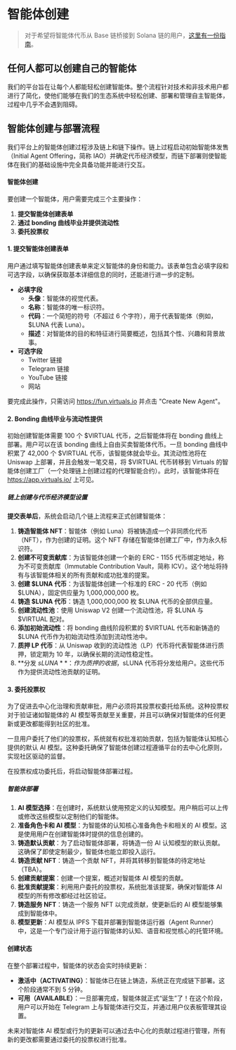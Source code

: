 # 智能体创建

> 对于希望将智能体代币从 Base 链桥接到 Solana 链的用户，[这里有一份指南](https://docsend.com/view/quzapexrercgtw5r)。

## 任何人都可以创建自己的智能体

我们的平台旨在让每个人都能轻松创建智能体。整个流程针对技术和非技术用户都进行了简化，使他们能够在我们的生态系统中轻松创建、部署和管理自主智能体，过程中几乎不会遇到阻碍。

## 智能体创建与部署流程

我们平台上的智能体创建过程涉及链上和链下操作。链上过程启动初始智能体发售（Initial Agent Offering，简称 IAO）并确定代币经济模型，而链下部署则使智能体在我们的基础设施中完全具备功能并能进行交互。

#### 智能体创建

要创建一个智能体，用户需要完成三个主要操作：
1. **提交智能体创建表单**
2. **通过 bonding 曲线毕业并提供流动性**
3. **委托投票权**

#### 1. 提交智能体创建表单

用户通过填写智能体创建表单来定义智能体的身份和能力。该表单包含必填字段和可选字段，以确保获取基本详细信息的同时，还能进行进一步的定制。
- **必填字段**
  - **头像**：智能体的视觉代表。
  - **名称**：智能体的唯一标识符。
  - **代码**：一个简短的符号（不超过 6 个字符），用于代表智能体（例如，$LUNA 代表 Luna）。
  - **描述**：对智能体的目的和特征进行简要概述，包括其个性、兴趣和背景故事。
- **可选字段**
  - Twitter 链接
  - Telegram 链接
  - YouTube 链接
  - 网站

要完成此操作，只需访问 https://fun.virtuals.io 并点击 "Create New Agent"。

#### 2. Bonding 曲线毕业与流动性提供

初始创建智能体需要 100 个 $VIRTUAL 代币，之后智能体将在 bonding 曲线上部署。用户可以在该 bonding 曲线上自由买卖智能体代币。一旦 bonding 曲线中积累了 42,000 个 $VIRTUAL 代币，该智能体就会毕业。其流动性池将在 Uniswap 上部署，并且会触发一笔交易，将 $VIRTUAL 代币转移到 Virtuals 的智能体创建工厂（一个处理链上创建过程的代理智能合约）。此时，该智能体将在 https://app.virtuals.io/ 上可见。

##### 链上创建与代币经济模型设置
 
**提交表单后**，系统会启动几个链上流程来正式创建智能体：
1. **铸造智能体 NFT**：智能体（例如 Luna）将被铸造成一个非同质化代币（NFT），作为创建的证明。这个 NFT 存储在智能体创建工厂中，作为永久标识符。
2. **创建不可变贡献库**：为该智能体创建一个新的 ERC - 1155 代币绑定地址，称为不可变贡献库（Immutable Contribution Vault，简称 ICV）。这个地址将持有与该智能体相关的所有贡献和成功批准的提案。
3. **创建 $LUNA 代币**：为该智能体创建一个标准的 ERC - 20 代币（例如 $LUNA），固定供应量为 1,000,000,000 枚。
4. **铸造 $LUNA 代币**：铸造 1,000,000,000 枚 $LUNA 代币的全部供应量。
5. **创建流动性池**：使用 Uniswap V2 创建一个流动性池，将 $LUNA 与 $VIRTUAL 配对。
6. **添加初始流动性**：将 bonding 曲线阶段积累的 $VIRTUAL 代币和新铸造的 $LUNA 代币作为初始流动性添加到流动性池中。
7. **质押 LP 代币**：从 Uniswap 收到的流动性池（LP）代币将代表智能体进行质押，锁定期为 10 年，以确保长期的流动性稳定性。
8. **分发 $sLUNA**：作为质押的收据，$sLUNA 代币将分发给用户。这些代币作为提供流动性池贡献的证明。

#### 3. 委托投票权
为了促进去中心化治理和贡献审批，用户必须将其投票权委托给系统。这种投票权对于验证诸如智能体的 AI 模型等贡献至关重要，并且可以确保对智能体的任何更新或更改都能得到社区的批准。

一旦用户委托了他们的投票权，系统就有权批准初始贡献，包括为智能体认知核心提供的默认 AI 模型。这种委托确保了智能体创建过程遵循平台的去中心化原则，实现社区驱动的监督。

在投票权成功委托后，将启动智能体部署过程。

##### 智能体部署

1. **AI 模型选择**：在创建时，系统默认使用预定义的认知模型。用户稍后可以上传或修改这些模型以定制他们的智能体。
2. **准备角色卡和 AI 模型**：为智能体的认知核心准备角色卡和相关的 AI 模型。这是使用用户在创建智能体时提供的信息创建的。
3. **铸造默认贡献**：为了启动智能体部署，将铸造一份 AI 认知模型的默认贡献。这确保了即使定制最少，智能体也能立即投入运行。
4. **铸造贡献 NFT**：铸造一个贡献 NFT，并将其转移到智能体的待定地址（TBA）。
5. **创建贡献提案**：创建一个提案，概述对智能体 AI 模型的贡献。
6. **批准贡献提案**：利用用户委托的投票权，系统批准该提案，确保对智能体 AI 模型的所有修改都经过社区验证。
7. **铸造服务 NFT**：铸造一个服务 NFT 以完成贡献，使更新后的 AI 模型能够集成到智能体中。
8. **模型更新**：AI 模型从 IPFS 下载并部署到智能体运行器（Agent Runner）中，这是一个专门设计用于运行智能体的认知、语音和视觉核心的托管环境。

#### 创建状态

在整个部署过程中，智能体的状态会实时持续更新：
- **激活中（ACTIVATING）**：智能体已在链上铸造，系统正在完成链下部署。这个阶段通常不到 5 分钟。
- **可用（AVAILABLE）**：一旦部署完成，智能体就正式“诞生”了！在这个阶段，用户可以开始在 Telegram 上与智能体进行交互，并通过用户仪表板管理其设置。

未来对智能体 AI 模型或行为的更新可以通过去中心化的贡献过程进行管理，所有新的更改都需要通过委托的投票权进行批准。
